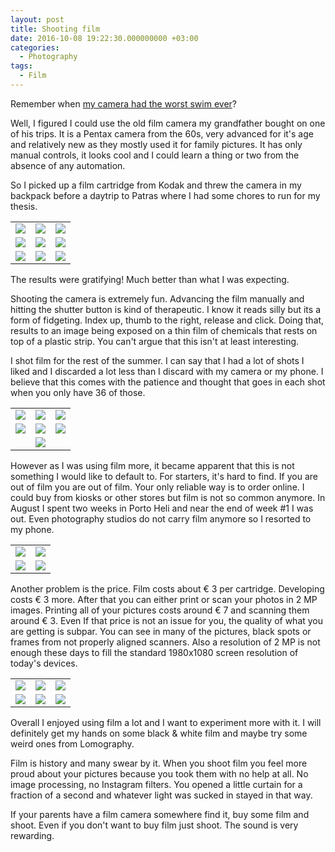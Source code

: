 ```yaml
---
layout: post
title: Shooting film
date: 2016-10-08 19:22:30.000000000 +03:00
categories:
  - Photography
tags:
  - Film
---
```


Remember when [my camera had the worst swim ever](https://tsangiotis.com/bye-maria-dot-dot-dot-relax-dude-its-a-camera/)?

Well, I figured I could use the old film camera my grandfather bought on one of his trips. It is a Pentax camera from the 60s, very advanced for it's age and relatively new as they mostly used it for family pictures. It has only manual controls, it looks cool and I could learn a thing or two from the absence of any automation.

So I picked up a film cartridge from Kodak and threw the camera in my backpack before a daytrip to Patras where I had some chores to run for my thesis.

<table style="width:100%">
  <tr>
    <td><a href="{{ site.baseurl }}/images/{{ page.slug }}/r001-006.jpg"><img src="{{ site.baseurl }}/images/{{ page.slug }}/r001-006.jpg"/></a></td>
    <td><a href="{{ site.baseurl }}/images/{{ page.slug }}/r001-007.jpg"><img src="{{ site.baseurl }}/images/{{ page.slug }}/r001-007.jpg"/></a></td>
    <td><a href="{{ site.baseurl }}/images/{{ page.slug }}/r001-008.jpg"><img src="{{ site.baseurl }}/images/{{ page.slug }}/r001-008.jpg"/></a></td>
  </tr>
  <tr>
    <td><a href="{{ site.baseurl }}/images/{{ page.slug }}/000062.jpg"><img src="{{ site.baseurl }}/images/{{ page.slug }}/r001-011.jpg"/></a></td>
    <td><a href="{{ site.baseurl }}/images/{{ page.slug }}/r001-012.jpg"><img src="{{ site.baseurl }}/images/{{ page.slug }}/r001-012.jpg"/></a></td>
    <td><a href="{{ site.baseurl }}/images/{{ page.slug }}/r001-013.jpg"><img src="{{ site.baseurl }}/images/{{ page.slug }}/r001-013.jpg"/></a></td>
  </tr>
  <tr>
    <td><a href="{{ site.baseurl }}/images/{{ page.slug }}/r001-014.jpg"><img src="{{ site.baseurl }}/images/{{ page.slug }}/r001-014.jpg"/></a></td>
    <td><a href="{{ site.baseurl }}/images/{{ page.slug }}/r001-015.jpg"><img src="{{ site.baseurl }}/images/{{ page.slug }}/r001-015.jpg"/></a></td>
    <td><a href="{{ site.baseurl }}/images/{{ page.slug }}/r001-020.jpg"><img src="{{ site.baseurl }}/images/{{ page.slug }}/r001-020.jpg"/></a></td>
  </tr>
</table>

The results were gratifying! Much better than what I was expecting.

<!--more-->

Shooting the camera is extremely fun. Advancing the film manually and hitting the shutter button is kind of therapeutic. I know it reads silly but its a form of fidgeting. Index up, thumb to the right, release and click. Doing that, results to an image being exposed on a thin film of chemicals that rests on top of a plastic strip. You can't argue that this isn't at least interesting.

I shot film for the rest of the summer. I can say that I had a lot of shots I liked and I discarded a lot less than I discard with my camera or my phone. I believe that this comes with the patience and thought that goes in each shot when you only have 36 of those.

<table style="width:100%">
  <tr>
    <td><a href="{{ site.baseurl }}/images/{{ page.slug }}/000033.jpg"><img src="{{ site.baseurl }}/images/{{ page.slug }}/000033.jpg"/></a></td>
    <td><a href="{{ site.baseurl }}/images/{{ page.slug }}/000057.jpg"><img src="{{ site.baseurl }}/images/{{ page.slug }}/000057.jpg"/></a></td>
    <td><a href="{{ site.baseurl }}/images/{{ page.slug }}/000058.jpg"><img src="{{ site.baseurl }}/images/{{ page.slug }}/000058.jpg"/></a></td>
  </tr>
  <tr>
    <td><a href="{{ site.baseurl }}/images/{{ page.slug }}/000062.jpg"><img src="{{ site.baseurl }}/images/{{ page.slug }}/000062.jpg"/></a></td>
    <td><a href="{{ site.baseurl }}/images/{{ page.slug }}/000063.jpg"><img src="{{ site.baseurl }}/images/{{ page.slug }}/000063.jpg"/></a></td>
    <td><a href="{{ site.baseurl }}/images/{{ page.slug }}/000064.jpg"><img src="{{ site.baseurl }}/images/{{ page.slug }}/000064.jpg"/></a></td>
  </tr>
  <tr>
    <td></td>
    <td><a href="{{ site.baseurl }}/images/{{ page.slug }}/000065.jpg"><img src="{{ site.baseurl }}/images/{{ page.slug }}/000065.jpg"/></a></td>
    <td></td>
  </tr>
</table>

However as I was using film more, it became apparent that this is not something I would like to default to. For starters, it's hard to find. If you are out of film you are out of film. Your only reliable way is to order online. I could buy from kiosks or other stores but film is not so common anymore. In August I spent two weeks in Porto Heli and near the end of week #1 I was out. Even photography studios do not carry film anymore so I resorted to my phone.

<table style="width:100%">
  <tr>
    <td><a href="{{ site.baseurl }}/images/{{ page.slug }}/000051.jpg"><img src="{{ site.baseurl }}/images/{{ page.slug }}/000051.jpg"/></a></td>
    <td><a href="{{ site.baseurl }}/images/{{ page.slug }}/000044.jpg"><img src="{{ site.baseurl }}/images/{{ page.slug }}/000044.jpg"/></a></td>
  </tr>
  <tr>
    <td><a href="{{ site.baseurl }}/images/{{ page.slug }}/argyroupoli.jpg"><img src="{{ site.baseurl }}/images/{{ page.slug }}/argyroupoli.jpg"/></a></td>
    <td><a href="{{ site.baseurl }}/images/{{ page.slug }}/ioanna_candle.jpg"><img src="{{ site.baseurl }}/images/{{ page.slug }}/ioanna_candle.jpg"/></a></td>
  </tr>
</table>

Another problem is the price. Film costs about € 3 per cartridge. Developing costs € 3 more. After that you can either print or scan your photos in 2 MP images. Printing all of your pictures costs around € 7 and scanning them around € 3\. Even If that price is not an issue for you, the quality of what you are getting is subpar. You can see in many of the pictures, black spots or frames from not properly aligned scanners. Also a resolution of 2 MP is not enough these days to fill the standard 1980x1080 screen resolution of today's devices.

<table style="width:100%">
  <tr>
    <td><a href="{{ site.baseurl }}/images/{{ page.slug }}/storm.jpg"><img src="{{ site.baseurl }}/images/{{ page.slug }}/storm.jpg"/></a></td>
    <td><a href="{{ site.baseurl }}/images/{{ page.slug }}/000037.jpg"><img src="{{ site.baseurl }}/images/{{ page.slug }}/000037.jpg"/></a></td>
    <td><a href="{{ site.baseurl }}/images/{{ page.slug }}/000038.jpg"><img src="{{ site.baseurl }}/images/{{ page.slug }}/000038.jpg"/></a></td>
  </tr>
  <tr>
    <td><a href="{{ site.baseurl }}/images/{{ page.slug }}/000039.jpg"><img src="{{ site.baseurl }}/images/{{ page.slug }}/000039.jpg"/></a></td>
    <td><a href="{{ site.baseurl }}/images/{{ page.slug }}/granpa.jpg"><img src="{{ site.baseurl }}/images/{{ page.slug }}/granpa.jpg"/></a></td>
    <td><a href="{{ site.baseurl }}/images/{{ page.slug }}/granma_chris.jpg"><img src="{{ site.baseurl }}/images/{{ page.slug }}/granma_chris.jpg"/></a></td>
  </tr>
</table>

Overall I enjoyed using film a lot and I want to experiment more with it. I will definitely get my hands on some black & white film and maybe try some weird ones from Lomography.

Film is history and many swear by it. When you shoot film you feel more proud about your pictures because you took them with no help at all. No image processing, no Instagram filters. You opened a little curtain for a fraction of a second and whatever light was sucked in stayed in that way.

If your parents have a film camera somewhere find it, buy some film and shoot. Even if you don't want to buy film just shoot. The sound is very rewarding.
